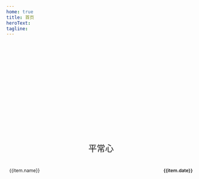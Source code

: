 ```yaml
---
home: true
title: 首页
heroText:
tagline:
---
```


<div class="home-head" :style="getImageBackgroundImg(headBgUrl)"></div>

<div class="home-tip">平常心</div>

<div class="home-container">
  <div
    v-for="(item, index) in cityItems"
    :key="index"
    class="home-item"
  >
    <div class="city-desc">
      <span class="city-name">{{item.name}}</span>
      <span class="city-date">{{item.date}}</span>
    </div>
    <div class="city-img" :style="getImageBackgroundImg(item.imageUrl)" @click="goToPage(item.nav)"></div>
  </div>
</div>

<script setup>
import { ref } from 'vue';
import { useRouter } from 'vue-router';

const router = useRouter();

const getImageBackgroundImg = (imageUrl) => {
  return {
    backgroundImage: `url(${imageUrl})`, // 使用模板字符串
    backgroundSize: 'cover',
    backgroundPosition: 'center',
    backgroundRepeat: 'no-repeat',
  }
}

const goToPage = (nav) => {
  router.push(nav);
}

const headBgUrl = 'https://memories.obs.cn-south-1.myhuaweicloud.com/tianshui/xiwancun/xiwancun-01.jpg';

const cityItems = ref([
  {
    name: '深圳',
    imageUrl: 'https://memories.obs.cn-south-1.myhuaweicloud.com/shenzhen/dameisha/dameisha-01.jpg',
    date: '2018-12-13',
    nav: '/picture/shenzhen/'
  },
  {
    name: '清远',
    imageUrl: 'https://memories.obs.cn-south-1.myhuaweicloud.com/qingyuan/zhenyangxia/zhenyangxia-01.jpg',
    date: '2021-09-20',
    nav: '/picture/qingyuan/'
  },
  {
    name: '西安',
    imageUrl: 'https://memories.obs.cn-south-1.myhuaweicloud.com:443/xian/weiyanggong/weiyanggong-01.jpg',
    date: '2023-09-25',
    nav: '/picture/xian/'
  },
  {
    name: '广州',
    imageUrl: 'https://memories.obs.cn-south-1.myhuaweicloud.com/guangzhou/baiyunshan/baiyunshan-02.jpg',
    date: '2024-07-31',
    nav: '/picture/guangzhou/'
  },
  {
    name: '北京',
    imageUrl: 'https://memories.obs.cn-south-1.myhuaweicloud.com/beijing/miaofengshan/miaofengshan-03.jpg',
    date: '2024-12-24',
    nav: '/picture/beijing/'
  },
  {
    name: '承德',
    imageUrl: 'https://memories.obs.cn-south-1.myhuaweicloud.com/chengde/bashangcaoyuan/bashangcaoyuan-82.jpg',
    date: '2025-05-31',
    nav: '/picture/chengde/'
  }
]);

</script>

<style scoped>
.home-head {
  display: flex;
  flex-direction: row;
  justify-content: center;
  align-items: center;
  margin: 8rem auto 4rem;
  width: 90px;
  height: 90px;
  border-radius: 50%;
  overflow: hidden;
}

.home-tip {
  margin: 1.8rem auto;
  text-align: center;
  color: var(--vp-c-text-mute);
  font-size: 1.4rem;
  line-height: 1.3;
}

.home-container {
  display: grid;
  grid-template-columns: repeat(auto-fill, minmax(260px, 1fr));
  gap: .75rem;
}

.home-item {
  padding: .5rem;
  border-radius: .5rem;
  overflow: hidden;
  background-color: var(--tab-c-bg-nav);
  cursor: pointer;
}

.home-item .city-desc {
  display: flex;
  flex-direction: row;
  justify-content: space-between;
  align-items: center;
  color: var(--tab-c-nav);
  margin-bottom: .2rem;
  font-size: .875em;
}

.home-item .city-desc .city-date {
  font-weight: 600;
}

.home-item .city-img {
  width: 100%;
  height: 11rem;
}
</style>
